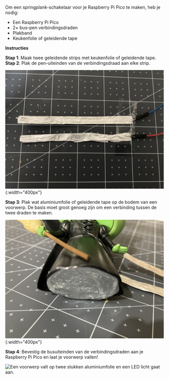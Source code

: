 Om een springplank-schakelaar voor je Raspberry Pi Pico te maken, heb je nodig:

+ Een Raspberry Pi Pico
+ 2× bus–pen verbindingsdraden
+ Plakband
+ Keukenfolie of geleidende tape

**Instructies**

**Stap 1**: Maak twee geleidende strips met keukenfolie of geleidende tape. **Stap 2**: Plak de pen-uiteinden van de verbindingsdraad aan elke strip.

![Aan de penuiteinden van de twee hulpdraden wordt een strook keukenfolie met plakband vastgemaakt.](images/connect-pins.jpeg){:width="400px"}

**Stap 3**: Plak wat aluminiumfolie of geleidende tape op de bodem van een voorwerp. De basis moet groot genoeg zijn om een verbinding tussen de twee draden te maken.

![Een voorwerp heeft keukenfolie op de bodem geplakt.](images/foil-to-base.jpeg){:width="400px"}

**Stap 4**: Bevestig de busuiteinden van de verbindingsdraden aan je Raspberry Pi Pico en laat je voorwerp vallen!

![Een voorwerp valt op twee stukken aluminiumfolie en een LED licht gaat aan.](images/drop-switch.gif)